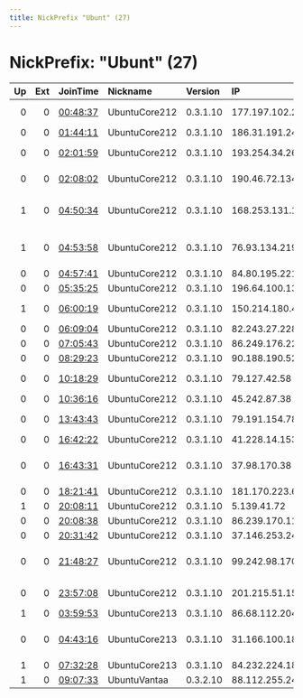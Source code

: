 ```yaml
---
title: NickPrefix "Ubunt" (27)
---
```


# NickPrefix: "Ubunt" (27)

|   Up |   Ext | JoinTime                                                                                            | Nickname      | Version   | IP             | AS                                       | CC   |   ORp |   Dirp | OS    | Contact                |   eFamMembers |
|-----:|------:|:----------------------------------------------------------------------------------------------------|:--------------|:----------|:---------------|:-----------------------------------------|:-----|------:|-------:|:------|:-----------------------|--------------:|
|    0 |     0 | [00:48:37](https://metrics.torproject.org/rs.html#details/D6B433B1BD60EE406A62B6ECC0477808CD9EE377) | UbuntuCore212 | 0.3.1.10  | 177.197.102.24 | TELEFu00D4NICA BRASIL S.A                | br   | 46635 |      0 | Linux | None                   |             1 |
|    0 |     0 | [01:44:11](https://metrics.torproject.org/rs.html#details/5D5E8B53AE3F31EA38499BB7A2AFA31DE779235C) | UbuntuCore212 | 0.3.1.10  | 186.31.191.248 | Colombia                                 | co   | 44843 |      0 | Linux | None                   |             1 |
|    0 |     0 | [02:01:59](https://metrics.torproject.org/rs.html#details/97E6196050908539586516ACDB9CD8E0E38986CC) | UbuntuCore212 | 0.3.1.10  | 193.254.34.26  | Quattre Internet SL                      | es   | 32831 |      0 | Linux | None                   |             1 |
|    0 |     0 | [02:08:02](https://metrics.torproject.org/rs.html#details/C4D08BB6B0BB2230ADA0AC56E235F495B6793275) | UbuntuCore212 | 0.3.1.10  | 190.46.72.134  | VTR BANDA ANCHA S.A.                     | cl   | 39287 |      0 | Linux | None                   |             1 |
|    1 |     0 | [04:50:34](https://metrics.torproject.org/rs.html#details/67DC6840CC436F47C97F4E61011ED56D9FD1E3C8) | UbuntuCore212 | 0.3.1.10  | 168.253.131.15 | Societe Reunionnaise Du Radiotelephone S | re   | 41541 |      0 | Linux | None                   |             1 |
|    1 |     0 | [04:53:58](https://metrics.torproject.org/rs.html#details/4E4C7F447A5888A5CA41252EE1BD9350F5C84D5D) | UbuntuCore212 | 0.3.1.10  | 76.93.134.219  | Time Warner Cable Internet LLC           | us   | 42273 |      0 | Linux | None                   |             1 |
|    0 |     0 | [04:57:41](https://metrics.torproject.org/rs.html#details/A033FFB8F0CCEA5457701C36E47C5D89F48D0BCB) | UbuntuCore212 | 0.3.1.10  | 84.80.195.221  | KPN B.V.                                 | nl   | 40199 |      0 | Linux | None                   |             1 |
|    0 |     0 | [05:35:25](https://metrics.torproject.org/rs.html#details/411B73C28AB3D189C988BE4F963E1D86AA6119AA) | UbuntuCore212 | 0.3.1.10  | 196.64.100.133 | MT-MPLS                                  | ma   | 40041 |      0 | Linux | None                   |             1 |
|    1 |     0 | [06:00:19](https://metrics.torproject.org/rs.html#details/2EAE86F80DA642B97196CC7F4EB1B1DE5D10E7CA) | UbuntuCore212 | 0.3.1.10  | 150.214.180.41 | Junta de Andalucia                       | es   | 34653 |      0 | Linux | None                   |             1 |
|    0 |     0 | [06:09:04](https://metrics.torproject.org/rs.html#details/46EF257AE6E3E993BF5D58D8A13F21EC113E3B1B) | UbuntuCore212 | 0.3.1.10  | 82.243.27.228  | Free SAS                                 | fr   | 35897 |      0 | Linux | None                   |             1 |
|    0 |     0 | [07:05:43](https://metrics.torproject.org/rs.html#details/E851309B1BB1E303042D4748835FF74E0BDBE88F) | UbuntuCore212 | 0.3.1.10  | 86.249.176.226 | Orange                                   | fr   | 33407 |      0 | Linux | None                   |             1 |
|    0 |     0 | [08:29:23](https://metrics.torproject.org/rs.html#details/4C7A5C2EF347BADDAA3F9B7D01EE9F1A52424BAF) | UbuntuCore212 | 0.3.1.10  | 90.188.190.52  | Rostelecom                               | ru   | 37096 |      0 | Linux | None                   |             1 |
|    0 |     0 | [10:18:29](https://metrics.torproject.org/rs.html#details/730A2F9FE718909040986478A559E0F679E2698D) | UbuntuCore212 | 0.3.1.10  | 79.127.42.58   | Asiatech Data Transfer Inc PLC           | ir   | 39471 |      0 | Linux | None                   |             1 |
|    0 |     0 | [10:36:16](https://metrics.torproject.org/rs.html#details/2E38DB9CC7011E489F98F0655DD2454E01A104DA) | UbuntuCore212 | 0.3.1.10  | 45.242.87.38   | LINKdotNET                               | eg   | 42857 |      0 | Linux | None                   |             1 |
|    0 |     0 | [13:43:43](https://metrics.torproject.org/rs.html#details/B0E4AFC714A9B42A551EE01EB397391D62E6F96D) | UbuntuCore212 | 0.3.1.10  | 79.191.154.78  | Orange Polska Spolka Akcyjna             | pl   | 46271 |      0 | Linux | None                   |             1 |
|    0 |     0 | [16:42:22](https://metrics.torproject.org/rs.html#details/F6F0C98B16AAC225B94E202152D9FFD8431B621A) | UbuntuCore212 | 0.3.1.10  | 41.228.14.153  | TUNISIANA                                | tn   | 43541 |      0 | Linux | None                   |             1 |
|    0 |     0 | [16:43:31](https://metrics.torproject.org/rs.html#details/E063812397363DA248CCC50947F47C4173BB9C54) | UbuntuCore212 | 0.3.1.10  | 37.98.170.38   | Closed Joint Stock Company TransTeleCom  | ru   | 39419 |      0 | Linux | None                   |             1 |
|    0 |     0 | [18:21:41](https://metrics.torproject.org/rs.html#details/AD38F72A9C74E1FE0BC7B8B70739E061EB43B3D8) | UbuntuCore212 | 0.3.1.10  | 181.170.223.63 | Prima S.A.                               | ar   | 40663 |      0 | Linux | None                   |             1 |
|    1 |     0 | [20:08:11](https://metrics.torproject.org/rs.html#details/CC00EB41CC4C1760A95B859E99EC9BBDCA7BA44B) | UbuntuCore212 | 0.3.1.10  | 5.139.41.72    | Rostelecom                               | ru   | 34673 |      0 | Linux | None                   |             1 |
|    0 |     0 | [20:08:38](https://metrics.torproject.org/rs.html#details/C5A1DBB5C1C18CE38F83D40B1FCE5A2DC8E1D97D) | UbuntuCore212 | 0.3.1.10  | 86.239.170.118 | Orange                                   | fr   | 43705 |      0 | Linux | None                   |             1 |
|    0 |     0 | [20:31:42](https://metrics.torproject.org/rs.html#details/AEE3B5EB6296F5E6B1FC7B3D5F8045BC22E03CFC) | UbuntuCore212 | 0.3.1.10  | 37.146.253.240 | VimpelCom                                | ru   | 38283 |      0 | Linux | None                   |             1 |
|    0 |     0 | [21:48:27](https://metrics.torproject.org/rs.html#details/32B2179E09F0B49AB404B86D1D3BD5D33FD6377D) | UbuntuCore212 | 0.3.1.10  | 99.242.98.170  | Rogers Communications Canada Inc.        | ca   | 42069 |      0 | Linux | None                   |             1 |
|    0 |     0 | [23:57:08](https://metrics.torproject.org/rs.html#details/32D17D22C1A83754F2A6F84414A2C7D84AE69796) | UbuntuCore212 | 0.3.1.10  | 201.215.51.154 | VTR BANDA ANCHA S.A.                     | cl   | 33045 |      0 | Linux | None                   |             1 |
|    1 |     0 | [03:59:53](https://metrics.torproject.org/rs.html#details/431ACEE957055B0496263449108C1BA11FD26CCE) | UbuntuCore213 | 0.3.1.10  | 86.68.112.204  | SFR SA                                   | fr   | 41441 |      0 | Linux | None                   |             1 |
|    0 |     0 | [04:43:16](https://metrics.torproject.org/rs.html#details/D63266CF91451AB640B3D560C01B1453509C2C98) | UbuntuCore213 | 0.3.1.10  | 31.166.100.180 | Bayanat Al-Oula For Network Services     | sa   | 37867 |      0 | Linux | None                   |             1 |
|    1 |     0 | [07:32:28](https://metrics.torproject.org/rs.html#details/DCD06143A57F35DC7B50CA38ABBC47D1266E7335) | UbuntuCore213 | 0.3.1.10  | 84.232.224.182 | RCS &amp; RDS                            | ro   | 45115 |      0 | Linux | None                   |             1 |
|    1 |     0 | [09:07:33](https://metrics.torproject.org/rs.html#details/E4EF784442BB6D7BFC3000D88EE8B2457F7DE696) | UbuntuVantaa  | 0.3.2.10  | 88.112.255.243 | Elisa Oyj                                | fi   |   443 |      0 | Linux | moosesjoosep@gmail.com |             1 |
